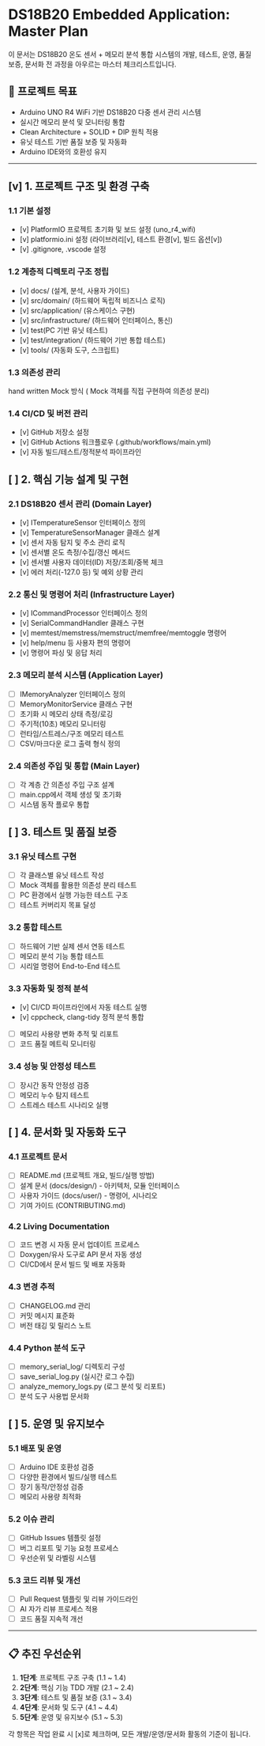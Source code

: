 # DS18B20 Embedded Application: Master Plan

이 문서는 DS18B20 온도 센서 + 메모리 분석 통합 시스템의 개발, 테스트, 운영, 품질보증, 문서화 전 과정을 아우르는 마스터 체크리스트입니다.

## 🎯 프로젝트 목표
- Arduino UNO R4 WiFi 기반 DS18B20 다중 센서 관리 시스템
- 실시간 메모리 분석 및 모니터링 통합
- Clean Architecture + SOLID + DIP 원칙 적용
- 유닛 테스트 기반 품질 보증 및 자동화
- Arduino IDE와의 호환성 유지

---

## [v] 1. 프로젝트 구조 및 환경 구축
### 1.1 기본 설정
- [v] PlatformIO 프로젝트 초기화 및 보드 설정 (uno_r4_wifi)
- [v] platformio.ini 설정 (라이브러리[v], 테스트 환경[v], 빌드 옵션[v])
- [v] .gitignore, .vscode 설정

### 1.2 계층적 디렉토리 구조 정립

- [v] docs/ (설계, 분석, 사용자 가이드)
- [v] src/domain/ (하드웨어 독립적 비즈니스 로직)
- [v] src/application/ (유스케이스 구현)
- [v] src/infrastructure/ (하드웨어 인터페이스, 통신)
- [v] test(PC 기반 유닛 테스트)
- [v] test/integration/ (하드웨어 기반 통합 테스트)
- [v] tools/ (자동화 도구, 스크립트)

### 1.3 의존성 관리
hand written Mock 방식 ( Mock 객체를 직접 구현하여 의존성 분리)

### 1.4 CI/CD 및 버전 관리
- [v] GitHub 저장소 설정
- [v] GitHub Actions 워크플로우 (.github/workflows/main.yml)
- [v] 자동 빌드/테스트/정적분석 파이프라인

## [ ] 2. 핵심 기능 설계 및 구현
### 2.1 DS18B20 센서 관리 (Domain Layer)
- [v] ITemperatureSensor 인터페이스 정의
- [v] TemperatureSensorManager 클래스 설계
- [v] 센서 자동 탐지 및 주소 관리 로직
- [v] 센서별 온도 측정/수집/갱신 메서드
- [v] 센서별 사용자 데이터(ID) 저장/조회/중복 체크
- [v] 에러 처리(-127.0 등) 및 예외 상황 관리

### 2.2 통신 및 명령어 처리 (Infrastructure Layer)
- [v] ICommandProcessor 인터페이스 정의
- [v] SerialCommandHandler 클래스 구현
- [v] memtest/memstress/memstruct/memfree/memtoggle 명령어
- [v] help/menu 등 사용자 편의 명령어
- [v] 명령어 파싱 및 응답 처리

### 2.3 메모리 분석 시스템 (Application Layer)
- [ ] IMemoryAnalyzer 인터페이스 정의
- [ ] MemoryMonitorService 클래스 구현
- [ ] 초기화 시 메모리 상태 측정/로깅
- [ ] 주기적(10초) 메모리 모니터링
- [ ] 런타임/스트레스/구조 메모리 테스트
- [ ] CSV/마크다운 로그 출력 형식 정의

### 2.4 의존성 주입 및 통합 (Main Layer)
- [ ] 각 계층 간 의존성 주입 구조 설계
- [ ] main.cpp에서 객체 생성 및 초기화
- [ ] 시스템 동작 플로우 통합

## [ ] 3. 테스트 및 품질 보증
### 3.1 유닛 테스트 구현
- [ ] 각 클래스별 유닛 테스트 작성
- [ ] Mock 객체를 활용한 의존성 분리 테스트
- [ ] PC 환경에서 실행 가능한 테스트 구조
- [ ] 테스트 커버리지 목표 달성

### 3.2 통합 테스트
- [ ] 하드웨어 기반 실제 센서 연동 테스트
- [ ] 메모리 분석 기능 통합 테스트
- [ ] 시리얼 명령어 End-to-End 테스트

### 3.3 자동화 및 정적 분석
- [v] CI/CD 파이프라인에서 자동 테스트 실행
- [v] cppcheck, clang-tidy 정적 분석 통합
- [ ] 메모리 사용량 변화 추적 및 리포트
- [ ] 코드 품질 메트릭 모니터링

### 3.4 성능 및 안정성 테스트
- [ ] 장시간 동작 안정성 검증
- [ ] 메모리 누수 탐지 테스트
- [ ] 스트레스 테스트 시나리오 실행

## [ ] 4. 문서화 및 자동화 도구
### 4.1 프로젝트 문서
- [ ] README.md (프로젝트 개요, 빌드/실행 방법)
- [ ] 설계 문서 (docs/design/) - 아키텍처, 모듈 인터페이스
- [ ] 사용자 가이드 (docs/user/) - 명령어, 시나리오
- [ ] 기여 가이드 (CONTRIBUTING.md)

### 4.2 Living Documentation
- [ ] 코드 변경 시 자동 문서 업데이트 프로세스
- [ ] Doxygen/유사 도구로 API 문서 자동 생성
- [ ] CI/CD에서 문서 빌드 및 배포 자동화

### 4.3 변경 추적
- [ ] CHANGELOG.md 관리
- [ ] 커밋 메시지 표준화
- [ ] 버전 태깅 및 릴리스 노트

### 4.4 Python 분석 도구
- [ ] memory_serial_log/ 디렉토리 구성
- [ ] save_serial_log.py (실시간 로그 수집)
- [ ] analyze_memory_logs.py (로그 분석 및 리포트)
- [ ] 분석 도구 사용법 문서화

## [ ] 5. 운영 및 유지보수
### 5.1 배포 및 운영
- [ ] Arduino IDE 호환성 검증
- [ ] 다양한 환경에서 빌드/실행 테스트
- [ ] 장기 동작/안정성 검증
- [ ] 메모리 사용량 최적화

### 5.2 이슈 관리
- [ ] GitHub Issues 템플릿 설정
- [ ] 버그 리포트 및 기능 요청 프로세스
- [ ] 우선순위 및 라벨링 시스템

### 5.3 코드 리뷰 및 개선
- [ ] Pull Request 템플릿 및 리뷰 가이드라인
- [ ] AI 자가 리뷰 프로세스 적용
- [ ] 코드 품질 지속적 개선

---

## 📋 추진 우선순위
1. **1단계**: 프로젝트 구조 구축 (1.1 ~ 1.4)
2. **2단계**: 핵심 기능 TDD 개발 (2.1 ~ 2.4)
3. **3단계**: 테스트 및 품질 보증 (3.1 ~ 3.4)
4. **4단계**: 문서화 및 도구 (4.1 ~ 4.4)
5. **5단계**: 운영 및 유지보수 (5.1 ~ 5.3)

각 항목은 작업 완료 시 [x]로 체크하며, 모든 개발/운영/문서화 활동의 기준이 됩니다.
